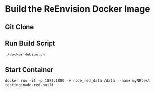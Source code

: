 # Build the ReEnvision Docker Image

## Git Clone


## Run Build Script

```
./docker-debian.sh
```

## Start Container
```
docker run -it -p 1880:1880 -v node_red_data:/data --name myNRtest testing:node-red-build
```